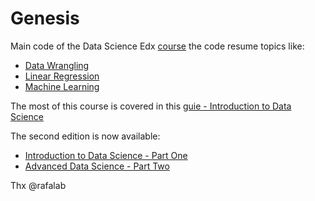 # Genesis

Main code of the Data Science Edx [course](https://www.edx.org/es/professional-certificate/harvardx-data-science) the code resume topics like:

* [Data Wrangling](https://github.com/DLesmes/Genesis/tree/master/WebDataWrangling)
* [Linear Regression](https://github.com/DLesmes/Genesis/tree/master/LinearRegression)
* [Machine Learning](https://github.com/DLesmes/Genesis/tree/master/ML)

The most of this course is covered in this [guie - Introduction to Data Science](https://rafalab.github.io/dsbook/)

The second edition is now available:
* [Introduction to Data Science - Part One](https://rafalab.dfci.harvard.edu/dsbook-part-1/)
* [Advanced Data Science - Part Two](https://rafalab.dfci.harvard.edu/dsbook-part-1/)

Thx @rafalab
